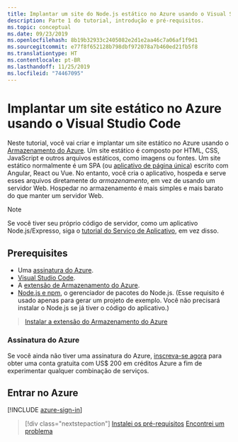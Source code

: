 ```yaml
---
title: Implantar um site do Node.js estático no Azure usando o Visual Studio Code
description: Parte 1 do tutorial, introdução e pré-requisitos.
ms.topic: conceptual
ms.date: 09/23/2019
ms.openlocfilehash: 8b19b32933c2405082e2d1e2aa46c7a06af1f9d1
ms.sourcegitcommit: e77f8f652128b798dbf972078a7b460ed21fb5f8
ms.translationtype: HT
ms.contentlocale: pt-BR
ms.lasthandoff: 11/25/2019
ms.locfileid: "74467095"
---
```

# <a name="deploy-a-static-website-to-azure-from-visual-studio-code"></a>Implantar um site estático no Azure usando o Visual Studio Code

Neste tutorial, você vai criar e implantar um site estático no Azure usando o [Armazenamento do Azure](https://docs.microsoft.com/azure/storage). Um site estático é composto por HTML, CSS, JavaScript e outros arquivos estáticos, como imagens ou fontes. Um site estático normalmente é um SPA (ou [aplicativo de página única](https://en.wikipedia.org/wiki/Single-page_application)) escrito com Angular, React ou Vue. No entanto, você cria o aplicativo, hospeda e serve esses arquivos diretamente do _armazenamento_, em vez de usando um servidor Web. Hospedar no armazenamento é mais simples e mais barato do que manter um servidor Web.

> [!NOTE]
> Se você tiver seu próprio código de servidor, como um aplicativo Node.js/Expresso, siga o [tutorial do Serviço de Aplicativo](tutorial-vscode-azure-app-service-node-01.md), em vez disso.

## <a name="prerequisites"></a>Prerequisites

- Uma [assinatura do Azure](#azure-subscription).
- [Visual Studio Code](https://code.visualstudio.com/).
- A [extensão de Armazenamento do Azure](https://marketplace.visualstudio.com/items?itemName=ms-azuretools.vscode-azurestorage).
- [Node.js e npm](https://nodejs.org/en/download), o gerenciador de pacotes do Node.js. (Esse requisito é usado apenas para gerar um projeto de exemplo. Você não precisará instalar o Node.js se já tiver o código do aplicativo.)

> <a class="tutorial-install-extension-btn" href="vscode:extension/ms-azuretools.vscode-azurestorage">Instalar a extensão do Armazenamento do Azure</a>

### <a name="azure-subscription"></a>Assinatura do Azure

Se você ainda não tiver uma assinatura do Azure, [inscreva-se agora](https://azure.microsoft.com/free/?utm_source=campaign&utm_campaign=vscode-tutorial-static-website&mktingSource=vscode-tutorial-static-website) para obter uma conta gratuita com US$ 200 em créditos Azure a fim de experimentar qualquer combinação de serviços.

## <a name="sign-in-to-azure"></a>Entrar no Azure

[!INCLUDE [azure-sign-in](includes/azure-sign-in.md)]

> [!div class="nextstepaction"]
> [Instalei os pré-requisitos](tutorial-vscode-static-website-node-02.md) [Encontrei um problema](https://www.research.net/r/PWZWZ52?tutorial=node-deployment-staticwebsite&step=getting-started)
